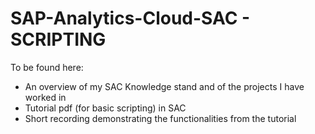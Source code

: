 # SAP-Analytics-Cloud-SAC - SCRIPTING

To be found here: 

- An overview of my SAC Knowledge stand and of the projects I have worked in
- Tutorial pdf (for basic scripting) in SAC
- Short recording demonstrating the functionalities from the tutorial

